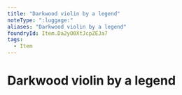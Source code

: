 ```yaml
---
title: "Darkwood violin by a legend"
noteType: ":luggage:"
aliases: "Darkwood violin by a legend"
foundryId: Item.Da2yO0XtJcpZEJa7
tags:
  - Item
---
```


# Darkwood violin by a legend
